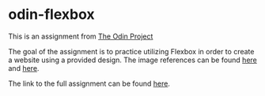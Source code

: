 # odin-flexbox
This is an assignment from <a href="https://www.theodinproject.com/about">The Odin Project</a>

The goal of the assignment is to practice utilizing Flexbox in order to create a website using a provided design. The image references can be found <a href="https://cdn.statically.io/gh/TheOdinProject/curriculum/81a5d553f4073e593d23a6ab00d50eef8620796d/foundations/html_css/project/imgs/01.png">here</a> and <a href="https://cdn.statically.io/gh/TheOdinProject/curriculum/81a5d553f4073e593d23a6ab00d50eef8620796d/foundations/html_css/project/imgs/02.png">here</a>.

The link to the full assignment can be found <a href="https://www.theodinproject.com/lessons/foundations-landing-page">here</a>.